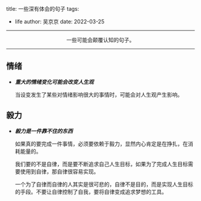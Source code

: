title: 一些深有体会的句子 
tags:
  - life
author: 吴京京
date: 2022-03-25
---

<center>一些可能会颠覆认知的句子。</center>

<!--more-->

***

## 情绪

* ***重大的情绪变化可能会改变人生观***

  当设变发生了某些对情绪影响很大的事情时，可能会对人生观产生影响。


## 毅力

* ***毅力是一件靠不住的东西***

  如果真的要完成一件事情，必须要依赖于毅力，显然内心肯定是在挣扎，在消耗能量的。

  我们要的不是自律，而是要不断追求自己人生目标，如果为了完成人生目标需要使用到自律，那自律很容易实现。

  一个为了自律而自律的人其实是很可悲的，自律不是目的，而是实现人生目标的手段。不要让自律控制了自我，要将自律变成追求梦想的工具。
